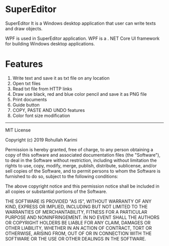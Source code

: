# SuperEditor
SuperEditor It is a Windows desktop application that user can write texts and draw objects.

WPF is used in SuperEditor application. WPF is a . NET Core UI framework for building Windows desktop applications.



# Features
1. Write text and save it as txt file on any location
2. Open txt files
3. Read txt file from HTTP links
4. Draw use black, red and blue color pencil and save it as PNG file 
5. Print documents
6. Guide button
7. COPY, PASTE AND UNDO features
8. Color font size modification



--------------------------------------------------------------------

MIT License

Copyright (c) 2019 Rohullah Karimi

Permission is hereby granted, free of charge, to any person obtaining a copy
of this software and associated documentation files (the "Software"), to deal
in the Software without restriction, including without limitation the rights
to use, copy, modify, merge, publish, distribute, sublicense, and/or sell
copies of the Software, and to permit persons to whom the Software is
furnished to do so, subject to the following conditions:

The above copyright notice and this permission notice shall be included in all
copies or substantial portions of the Software.

THE SOFTWARE IS PROVIDED "AS IS", WITHOUT WARRANTY OF ANY KIND, EXPRESS OR
IMPLIED, INCLUDING BUT NOT LIMITED TO THE WARRANTIES OF MERCHANTABILITY,
FITNESS FOR A PARTICULAR PURPOSE AND NONINFRINGEMENT. IN NO EVENT SHALL THE
AUTHORS OR COPYRIGHT HOLDERS BE LIABLE FOR ANY CLAIM, DAMAGES OR OTHER
LIABILITY, WHETHER IN AN ACTION OF CONTRACT, TORT OR OTHERWISE, ARISING FROM,
OUT OF OR IN CONNECTION WITH THE SOFTWARE OR THE USE OR OTHER DEALINGS IN THE
SOFTWARE.

